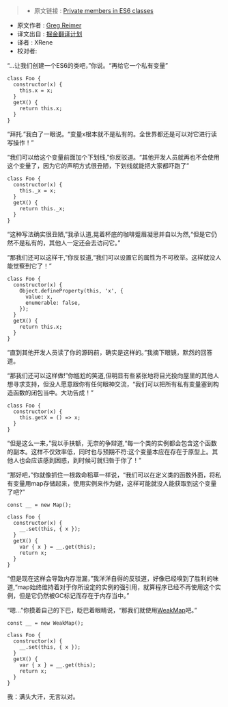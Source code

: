 >* 原文链接 : [Private members in ES6 classes](https://gist.github.com/greim/44e54c2f23eab955bb73b31426e96d6c)
* 原文作者 : [Greg Reimer](https://github.com/greim)
* 译文出自 : [掘金翻译计划](https://github.com/xitu/gold-miner)
* 译者 : XRene
* 校对者:


“...让我们创建一个ES6的类吧，”你说。“再给它一个私有变量”

    class Foo {
      constructor(x) {
        this.x = x;
      }
      getX() {
        return this.x;
      }
    }

“拜托.”我白了一眼说。“变量x根本就不是私有的。全世界都还是可以对它进行读写操作！”

“我们可以给这个变量前面加个下划线,”你反驳道。“其他开发人员就再也不会使用这个变量了，因为它的声明方式很丑陋，下划线就能把大家都吓跑了”

    class Foo {
      constructor(x) {
        this._x = x;
      }
      getX() {
        return this._x;
      }
    }

“这种写法确实很丑陋,”我承认道,晃着杯底的咖啡蹙眉凝思并自以为然,“但是它仍然不是私有的，其他人一定还会去访问它。”

“那我们还可以这样干,”你反驳道,“我们可以设置它的属性为不可枚举。这样就没人能觉察到它了！”

    class Foo {
      constructor(x) {
        Object.defineProperty(this, 'x', {
          value: x,
          enumerable: false,
        });
      }
      getX() {
        return this.x;
      }
    }
“直到其他开发人员读了你的源码前，确实是这样的。”我摘下眼镜，默然的回答道。

“那我们还可以这样做!”你尴尬的笑道,但明显有些紧张地将目光投向屋里的其他人想寻求支持，但没人愿意跟你有任何眼神交流，“我们可以把所有私有变量塞到构造函数的闭包当中。大功告成！”

    class Foo {
      constructor(x) {
        this.getX = () => x;
      }
    }

“但是这么一来，”我以手扶额，无奈的争辩道,“每一个类的实例都会包含这个函数的副本。这样不仅效率低，同时也与预期不符:这个变量本应在存在于原型上。其他人也会应该感到困惑，到时候可就归咎于你了！”

“那好吧，”你就像抓住一根救命稻草一样说，“我们可以在定义类的函数外面，将私有变量用map存储起来，使用实例来作为键，这样可能就没人能获取到这个变量了吧?”

    const __ = new Map();

    class Foo {
      constructor(x) {
        __.set(this, { x });
      }
      getX() {
        var { x } = __.get(this);
        return x;
      }
    }

“但是现在这样会导致内存泄漏，”我洋洋自得的反驳道，好像已经嗅到了胜利的味道,“map始终维持着对于你所设定的实例的强引用，就算程序已经不再使用这个实例，但是它仍然被GC标记而存在于内存当中。”

“嗯...”你摸着自己的下巴，眨巴着眼睛说，“那我们就使用[WeakMap](https://developer.mozilla.org/en-US/docs/Web/JavaScript/Reference/Global_Objects/WeakMap)吧。”

    const __ = new WeakMap();

    class Foo {
      constructor(x) {
        __.set(this, { x });
      }
      getX() {
        var { x } = __.get(this);
        return x;
      }
    }

我：满头大汗，无言以对。

  
